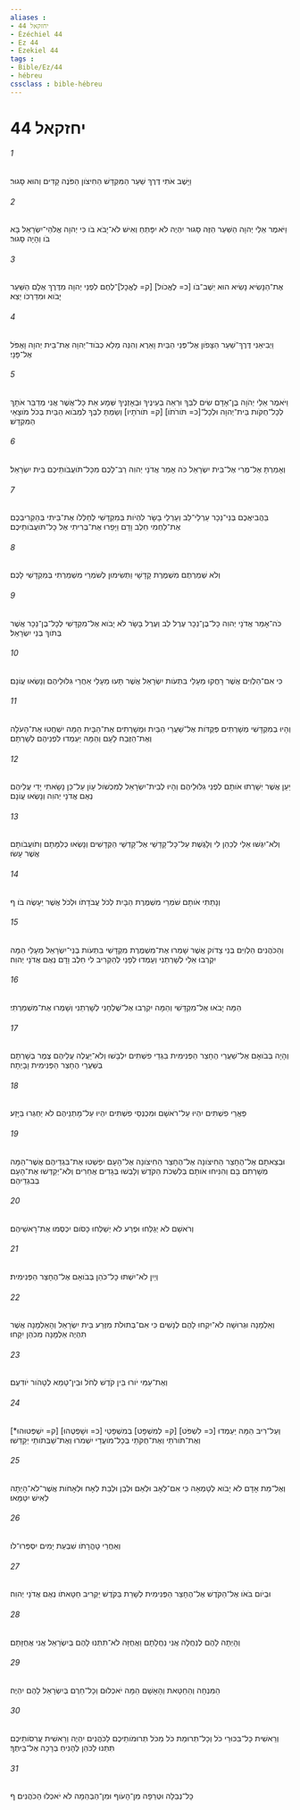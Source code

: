 ```yaml
---
aliases : 
- יחזקאל 44
- Ézéchiel 44
- Ez 44
- Ezekiel 44
tags : 
- Bible/Ez/44
- hébreu
cssclass : bible-hébreu
---
```


# יחזקאל 44

###### 1
וַיָּשֶׁב אֹתִי דֶּרֶךְ שַׁעַר הַמִּקְדָּשׁ הַחִיצֹון הַפֹּנֶה קָדִים וְהוּא סָגוּר׃
###### 2
וַיֹּאמֶר אֵלַי יְהוָה הַשַּׁעַר הַזֶּה סָגוּר יִהְיֶה לֹא יִפָּתֵחַ וְאִישׁ לֹא־יָבֹא בֹו כִּי יְהוָה אֱלֹהֵי־יִשְׂרָאֵל בָּא בֹו וְהָיָה סָגוּר׃
###### 3
אֶת־הַנָּשִׂיא נָשִׂיא הוּא יֵשֶׁב־בֹּו [כ= לֶאֱכֹול] [ק= לֶאֱכָל]־לֶחֶם לִפְנֵי יְהוָה מִדֶּרֶךְ אֻלָם הַשַּׁעַר יָבֹוא וּמִדַּרְכֹּו יֵצֵא׃
###### 4
וַיְבִיאֵנִי דֶּרֶךְ־שַׁעַר הַצָּפֹון אֶל־פְּנֵי הַבַּיִת וָאֵרֶא וְהִנֵּה מָלֵא כְבֹוד־יְהוָה אֶת־בֵּית יְהוָה וָאֶפֹּל אֶל־פָּנָי׃
###### 5
וַיֹּאמֶר אֵלַי יְהֹוָה בֶּן־אָדָם שִׂים לִבְּךָ וּרְאֵה בְעֵינֶיךָ וּבְאָזְנֶיךָ שְּׁמָע אֵת כָּל־אֲשֶׁר אֲנִי מְדַבֵּר אֹתָךְ לְכָל־חֻקֹּות בֵּית־יְהוָה וּלְכָל־[כ= תֹּורֹתֹו] [ק= תֹּורֹתָיו] וְשַׂמְתָּ לִבְּךָ לִמְבֹוא הַבַּיִת בְּכֹל מֹוצָאֵי הַמִּקְדָּשׁ׃
###### 6
וְאָמַרְתָּ אֶל־מֶרִי אֶל־בֵּית יִשְׂרָאֵל כֹּה אָמַר אֲדֹנָי יְהוִה רַב־לָכֶם מִכָּל־תֹּועֲבֹותֵיכֶם בֵּית יִשְׂרָאֵל׃
###### 7
בַּהֲבִיאֲכֶם בְּנֵי־נֵכָר עַרְלֵי־לֵב וְעַרְלֵי בָשָׂר לִהְיֹות בְּמִקְדָּשִׁי לְחַלְּלֹו אֶת־בֵּיתִי בְּהַקְרִיבְכֶם אֶת־לַחְמִי חֵלֶב וָדָם וַיָּפֵרוּ אֶת־בְּרִיתִי אֶל כָּל־תֹּועֲבֹותֵיכֶם׃
###### 8
וְלֹא שְׁמַרְתֶּם מִשְׁמֶרֶת קָדָשָׁי וַתְּשִׂימוּן לְשֹׁמְרֵי מִשְׁמַרְתִּי בְּמִקְדָּשִׁי לָכֶם׃
###### 9
כֹּה־אָמַר אֲדֹנָי יְהוִה כָּל־בֶּן־נֵכָר עֶרֶל לֵב וְעֶרֶל בָּשָׂר לֹא יָבֹוא אֶל־מִקְדָּשִׁי לְכָל־בֶּן־נֵכָר אֲשֶׁר בְּתֹוךְ בְּנֵי יִשְׂרָאֵל׃
###### 10
כִּי אִם־הַלְוִיִּם אֲשֶׁר רָחֲקוּ מֵעָלַי בִּתְעֹות יִשְׂרָאֵל אֲשֶׁר תָּעוּ מֵעָלַי אַחֲרֵי גִּלּוּלֵיהֶם וְנָשְׂאוּ עֲוֹנָם׃
###### 11
וְהָיוּ בְמִקְדָּשִׁי מְשָׁרְתִים פְּקֻדֹּות אֶל־שַׁעֲרֵי הַבַּיִת וּמְשָׁרְתִים אֶת־הַבָּיִת הֵמָּה יִשְׁחֲטוּ אֶת־הָעֹלָה וְאֶת־הַזֶּבַח לָעָם וְהֵמָּה יַעַמְדוּ לִפְנֵיהֶם לְשָׁרְתָם׃
###### 12
יַעַן אֲשֶׁר יְשָׁרְתוּ אֹותָם לִפְנֵי גִלּוּלֵיהֶם וְהָיוּ לְבֵית־יִשְׂרָאֵל לְמִכְשֹׁול עָוֹן עַל־כֵּן נָשָׂאתִי יָדִי עֲלֵיהֶם נְאֻם אֲדֹנָי יְהוִה וְנָשְׂאוּ עֲוֹנָם׃
###### 13
וְלֹא־יִגְּשׁוּ אֵלַי לְכַהֵן לִי וְלָגֶשֶׁת עַל־כָּל־קָדָשַׁי אֶל־קָדְשֵׁי הַקְּדָשִׁים וְנָשְׂאוּ כְּלִמָּתָם וְתֹועֲבֹותָם אֲשֶׁר עָשׂוּ׃
###### 14
וְנָתַתִּי אֹותָם שֹׁמְרֵי מִשְׁמֶרֶת הַבָּיִת לְכֹל עֲבֹדָתֹו וּלְכֹל אֲשֶׁר יֵעָשֶׂה בֹּו׃ ף
###### 15
וְהַכֹּהֲנִים הַלְוִיִּם בְּנֵי צָדֹוק אֲשֶׁר שָׁמְרוּ אֶת־מִשְׁמֶרֶת מִקְדָּשִׁי בִּתְעֹות בְּנֵי־יִשְׂרָאֵל מֵעָלַי הֵמָּה יִקְרְבוּ אֵלַי לְשָׁרְתֵנִי וְעָמְדוּ לְפָנַי לְהַקְרִיב לִי חֵלֶב וָדָם נְאֻם אֲדֹנָי יְהוִה׃
###### 16
הֵמָּה יָבֹאוּ אֶל־מִקְדָּשִׁי וְהֵמָּה יִקְרְבוּ אֶל־שֻׁלְחָנִי לְשָׁרְתֵנִי וְשָׁמְרוּ אֶת־מִשְׁמַרְתִּי׃
###### 17
וְהָיָה בְּבֹואָם אֶל־שַׁעֲרֵי הֶחָצֵר הַפְּנִימִית בִּגְדֵי פִשְׁתִּים יִלְבָּשׁוּ וְלֹא־יַעֲלֶה עֲלֵיהֶם צֶמֶר בְּשָׁרְתָם בְּשַׁעֲרֵי הֶחָצֵר הַפְּנִימִית וָבָיְתָה׃
###### 18
פַּאֲרֵי פִשְׁתִּים יִהְיוּ עַל־רֹאשָׁם וּמִכְנְסֵי פִשְׁתִּים יִהְיוּ עַל־מָתְנֵיהֶם לֹא יַחְגְּרוּ בַּיָּזַע׃
###### 19
וּבְצֵאתָם אֶל־הֶחָצֵר הַחִיצֹונָה אֶל־הֶחָצֵר הַחִיצֹונָה אֶל־הָעָם יִפְשְׁטוּ אֶת־בִּגְדֵיהֶם אֲשֶׁר־הֵמָּה מְשָׁרְתִם בָּם וְהִנִּיחוּ אֹותָם בְּלִשְׁכֹת הַקֹּדֶשׁ וְלָבְשׁוּ בְּגָדִים אֲחֵרִים וְלֹא־יְקַדְּשׁוּ אֶת־הָעָם בְּבִגְדֵיהֶם׃
###### 20
וְרֹאשָׁם לֹא יְגַלֵּחוּ וּפֶרַע לֹא יְשַׁלֵּחוּ כָּסֹום יִכְסְמוּ אֶת־רָאשֵׁיהֶם׃
###### 21
וְיַיִן לֹא־יִשְׁתּוּ כָּל־כֹּהֵן בְּבֹואָם אֶל־הֶחָצֵר הַפְּנִימִית׃
###### 22
וְאַלְמָנָה וּגְרוּשָׁה לֹא־יִקְחוּ לָהֶם לְנָשִׁים כִּי אִם־בְּתוּלֹת מִזֶּרַע בֵּית יִשְׂרָאֵל וְהָאַלְמָנָה אֲשֶׁר תִּהְיֶה אַלְמָנָה מִכֹּהֵן יִקָּחוּ׃
###### 23
וְאֶת־עַמִּי יֹורוּ בֵּין קֹדֶשׁ לְחֹל וּבֵין־טָמֵא לְטָהֹור יֹודִעֻם׃
###### 24
וְעַל־רִיב הֵמָּה יַעַמְדוּ [כ= לִשְׁפֹּט] [ק= לְמִשְׁפָּט] בְּמִשְׁפָּטַי [כ= וּשָׁפְטֻהוּ] [ק= יִשְׁפְּטוּהוּ*] וְאֶת־תֹּורֹתַי וְאֶת־חֻקֹּתַי בְּכָל־מֹועֲדַי יִשְׁמֹרוּ וְאֶת־שַׁבְּתֹותַי יְקַדֵּשׁוּ׃
###### 25
וְאֶל־מֵת אָדָם לֹא יָבֹוא לְטָמְאָה כִּי אִם־לְאָב וּלְאֵם וּלְבֵן וּלְבַת לְאָח וּלְאָחֹות אֲשֶׁר־לֹא־הָיְתָה לְאִישׁ יִטַּמָּאוּ׃
###### 26
וְאַחֲרֵי טָהֳרָתֹו שִׁבְעַת יָמִים יִסְפְּרוּ־לֹו׃
###### 27
וּבְיֹום בֹּאֹו אֶל־הַקֹּדֶשׁ אֶל־הֶחָצֵר הַפְּנִימִית לְשָׁרֵת בַּקֹּדֶשׁ יַקְרִיב חַטָּאתֹו נְאֻם אֲדֹנָי יְהוִה׃
###### 28
וְהָיְתָה לָהֶם לְנַחֲלָה אֲנִי נַחֲלָתָם וַאֲחֻזָּה לֹא־תִתְּנוּ לָהֶם בְּיִשְׂרָאֵל אֲנִי אֲחֻזָּתָם׃
###### 29
הַמִּנְחָה וְהַחַטָּאת וְהָאָשָׁם הֵמָּה יֹאכְלוּם וְכָל־חֵרֶם בְּיִשְׂרָאֵל לָהֶם יִהְיֶה׃
###### 30
וְרֵאשִׁית כָּל־בִּכּוּרֵי כֹל וְכָל־תְּרוּמַת כֹּל מִכֹּל תְּרוּמֹותֵיכֶם לַכֹּהֲנִים יִהְיֶה וְרֵאשִׁית עֲרִסֹותֵיכֶם תִּתְּנוּ לַכֹּהֵן לְהָנִיחַ בְּרָכָה אֶל־בֵּיתֶךָ׃
###### 31
כָּל־נְבֵלָה וּטְרֵפָה מִן־הָעֹוף וּמִן־הַבְּהֵמָה לֹא יֹאכְלוּ הַכֹּהֲנִים׃ ף

